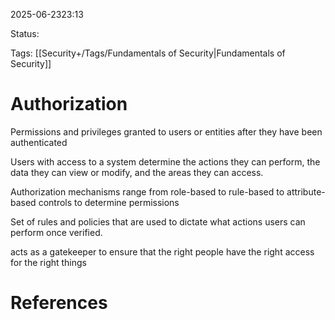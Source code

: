 
2025-06-2323:13

Status:

Tags: [[Security+/Tags/Fundamentals of Security|Fundamentals of Security]]


# Authorization

Permissions and privileges granted to users or entities after they have been authenticated

Users with access to a system determine the actions they can perform, the data they can view or modify, and the areas they can access.

Authorization mechanisms range from role-based to rule-based to attribute-based controls to determine permissions

Set of rules and policies that are used to dictate what actions users can perform once verified.

acts as a gatekeeper to ensure that the right people have the right access for the right things


# References
